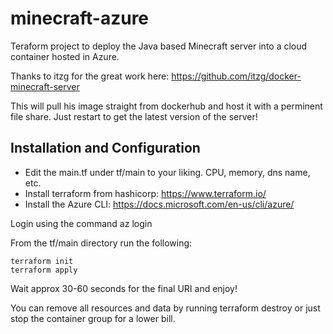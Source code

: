 # minecraft-azure
Teraform project to deploy the Java based Minecraft server into a cloud container hosted in Azure.

Thanks to itzg for the great work here: https://github.com/itzg/docker-minecraft-server

This will pull his image straight from dockerhub and host it with a perminent file share. Just restart to get the latest version of the server!

## Installation and Configuration

* Edit the main.tf under tf/main to your liking. CPU, memory, dns name, etc.
* Install terraform from hashicorp: https://www.terraform.io/
* Install the Azure CLI: https://docs.microsoft.com/en-us/cli/azure/

Login using the command az login

From the tf/main directory run the following:
```
terraform init
terraform apply
```
Wait approx 30-60 seconds for the final URI and enjoy!

You can remove all resources and data by running terraform destroy or just stop the container group for a lower bill.